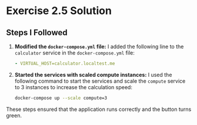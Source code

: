 # Exercise 2.5 Solution

## Steps I Followed

1. **Modified the `docker-compose.yml` file:**
   I added the following line to the `calculator` service in the `docker-compose.yml` file:

   ```yaml
   - VIRTUAL_HOST=calculator.localtest.me
   ```

2. **Started the services with scaled compute instances:**
   I used the following command to start the services and scale the `compute` service to 3 instances to increase the calculation speed:
   ```sh
   docker-compose up --scale compute=3
   ```

These steps ensured that the application runs correctly and the button turns green.
